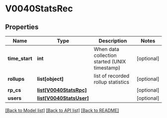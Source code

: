 # V0040StatsRec

## Properties
Name | Type | Description | Notes
------------ | ------------- | ------------- | -------------
**time_start** | **int** | When data collection started (UNIX timestamp) | [optional] 
**rollups** | **list[object]** | list of recorded rollup statistics | [optional] 
**rp_cs** | [**list[V0040StatsRpc]**](V0040StatsRpc.md) |  | [optional] 
**users** | [**list[V0040StatsUser]**](V0040StatsUser.md) |  | [optional] 

[[Back to Model list]](../README.md#documentation-for-models) [[Back to API list]](../README.md#documentation-for-api-endpoints) [[Back to README]](../README.md)


